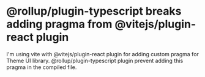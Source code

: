 # @rollup/plugin-typescript breaks adding pragma from @vitejs/plugin-react plugin

I'm using vite with @vitejs/plugin-react plugin for adding custom pragma for Theme UI library. @rollup/plugin-typescript plugin prevent adding this pragma in the compiled file.

